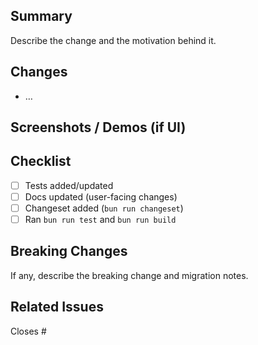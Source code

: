 ## Summary

Describe the change and the motivation behind it.

## Changes

- …

## Screenshots / Demos (if UI)

## Checklist

- [ ] Tests added/updated
- [ ] Docs updated (user-facing changes)
- [ ] Changeset added (`bun run changeset`)
- [ ] Ran `bun run test` and `bun run build`

## Breaking Changes

If any, describe the breaking change and migration notes.

## Related Issues

Closes #

